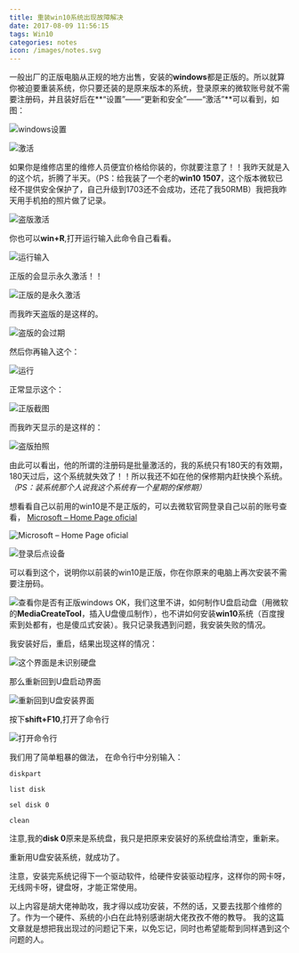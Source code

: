 ```yaml
---
title: 重装win10系统出现故障解决
date: 2017-08-09 11:56:15
tags: Win10
categories: notes
icon: /images/notes.svg
---
```


一般出厂的正版电脑从正规的地方出售，安装的**windows**都是正版的。所以就算你被迫要重装系统，你只要还装的是原来版本的系统，登录原来的微软账号就不需要注册码，并且装好后在**“设置”——“更新和安全”——“激活”**可以看到，如图：


![windows设置](http://upload-images.jianshu.io/upload_images/7101374-4ad3b282b997eeb9.png?imageMogr2/auto-orient/strip%7CimageView2/2/w/1240)



![激活](http://upload-images.jianshu.io/upload_images/7101374-ba28ff4df3163caf.png?imageMogr2/auto-orient/strip%7CimageView2/2/w/1240)

如果你是维修店里的维修人员便宜价格给你装的，你就要注意了！！我昨天就是入的这个坑，折腾了半天。（PS：给我装了一个老的**win10 1507**，这个版本微软已经不提供安全保护了，自己升级到1703还不会成功，还花了我50RMB）我把我昨天用手机拍的照片做了记录。


![盗版激活](http://upload-images.jianshu.io/upload_images/7101374-5b6ce879b5b5aaad.jpg?imageMogr2/auto-orient/strip%7CimageView2/2/w/1240)

你也可以**win+R**,打开运行输入此命令自己看看。

![运行输入](http://upload-images.jianshu.io/upload_images/7101374-f13a996d99038e3c.jpg?imageMogr2/auto-orient/strip%7CimageView2/2/w/1240)

正版的会显示永久激活！！

![正版的是永久激活](http://upload-images.jianshu.io/upload_images/7101374-7c4f84e8f6823405.png?imageMogr2/auto-orient/strip%7CimageView2/2/w/1240)

而我昨天盗版的是这样的。

![盗版的会过期](http://upload-images.jianshu.io/upload_images/7101374-17f272eae51e1c8f.jpg?imageMogr2/auto-orient/strip%7CimageView2/2/w/1240)

然后你再输入这个：

![运行](http://upload-images.jianshu.io/upload_images/7101374-b251e311e1682ee5.jpg?imageMogr2/auto-orient/strip%7CimageView2/2/w/1240)

正常显示这个：

![正版截图](http://upload-images.jianshu.io/upload_images/7101374-dd0c2680e876fed0.png?imageMogr2/auto-orient/strip%7CimageView2/2/w/1240)

而我昨天显示的是这样的：

![盗版拍照](http://upload-images.jianshu.io/upload_images/7101374-28040b693cb13f9b.jpg?imageMogr2/auto-orient/strip%7CimageView2/2/w/1240)

由此可以看出，他的所谓的注册码是批量激活的，我的系统只有180天的有效期，180天过后，这个系统就失效了！！所以我还不如在他的保修期内赶快换个系统。*（PS：装系统那个人说我这个系统有一个星期的保修期）*

想看看自己以前用的win10是不是正版的，可以去微软官网登录自己以前的账号查看，
[Microsoft – Home Page oficial](https://www.microsoft.com/zh-cn/)

![Microsoft – Home Page oficial](http://upload-images.jianshu.io/upload_images/7101374-3779797d85e2c50c.png?imageMogr2/auto-orient/strip%7CimageView2/2/w/1240)


![登录后点设备](http://upload-images.jianshu.io/upload_images/7101374-610b9c85e12de738.png?imageMogr2/auto-orient/strip%7CimageView2/2/w/1240)

可以看到这个，说明你以前装的win10是正版，你在你原来的电脑上再次安装不需要注册码。

![查看你是否有正版windows](http://upload-images.jianshu.io/upload_images/7101374-c48ad1675f014bbc.png?imageMogr2/auto-orient/strip%7CimageView2/2/w/1240)
OK，我们这里不讲，如何制作U盘启动盘（用微软的**MediaCreateTool**，插入U盘傻瓜制作），也不讲如何安装**win10**系统（百度搜索到处都有，也是傻瓜式安装）。我只记录我遇到问题，我安装失败的情况。

我安装好后，重启，结果出现这样的情况：

![这个界面是未识别硬盘](http://upload-images.jianshu.io/upload_images/7101374-ea9ccd04924f2f23.jpg?imageMogr2/auto-orient/strip%7CimageView2/2/w/1240)

那么重新回到U盘启动界面

![重新回到U盘安装界面](http://upload-images.jianshu.io/upload_images/7101374-8ad3813c6b699173.jpg?imageMogr2/auto-orient/strip%7CimageView2/2/w/1240)

按下**shift+F10**,打开了命令行

![打开命令行](http://upload-images.jianshu.io/upload_images/7101374-d3e0b376c2b9552e.jpg?imageMogr2/auto-orient/strip%7CimageView2/2/w/1240)

我们用了简单粗暴的做法，
在命令行中分别输入：

```
diskpart

list disk

sel disk 0

clean
```


注意,我的**disk 0**原来是系统盘，我只是把原来安装好的系统盘给清空，重新来。

重新用U盘安装系统，就成功了。

注意，安装完系统记得下一个驱动软件，给硬件安装驱动程序，这样你的网卡呀，无线网卡呀，键盘呀，才能正常使用。

以上内容是胡大佬神助攻，我才得以成功安装，不然的话，又要去找那个维修的了。作为一个硬件、系统的小白在此特别感谢胡大佬孜孜不倦的教导。
我的这篇文章就是想把我出现过的问题记下来，以免忘记，同时也希望能帮到同样遇到这个问题的人。